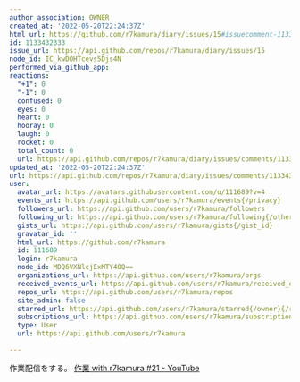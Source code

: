 ```yaml
---
author_association: OWNER
created_at: '2022-05-20T22:24:37Z'
html_url: https://github.com/r7kamura/diary/issues/15#issuecomment-1133432333
id: 1133432333
issue_url: https://api.github.com/repos/r7kamura/diary/issues/15
node_id: IC_kwDOHTcevs5Djs4N
performed_via_github_app: 
reactions:
  "+1": 0
  "-1": 0
  confused: 0
  eyes: 0
  heart: 0
  hooray: 0
  laugh: 0
  rocket: 0
  total_count: 0
  url: https://api.github.com/repos/r7kamura/diary/issues/comments/1133432333/reactions
updated_at: '2022-05-20T22:24:37Z'
url: https://api.github.com/repos/r7kamura/diary/issues/comments/1133432333
user:
  avatar_url: https://avatars.githubusercontent.com/u/111689?v=4
  events_url: https://api.github.com/users/r7kamura/events{/privacy}
  followers_url: https://api.github.com/users/r7kamura/followers
  following_url: https://api.github.com/users/r7kamura/following{/other_user}
  gists_url: https://api.github.com/users/r7kamura/gists{/gist_id}
  gravatar_id: ''
  html_url: https://github.com/r7kamura
  id: 111689
  login: r7kamura
  node_id: MDQ6VXNlcjExMTY4OQ==
  organizations_url: https://api.github.com/users/r7kamura/orgs
  received_events_url: https://api.github.com/users/r7kamura/received_events
  repos_url: https://api.github.com/users/r7kamura/repos
  site_admin: false
  starred_url: https://api.github.com/users/r7kamura/starred{/owner}{/repo}
  subscriptions_url: https://api.github.com/users/r7kamura/subscriptions
  type: User
  url: https://api.github.com/users/r7kamura

---
```

作業配信をする。
[作業 with r7kamura #21 - YouTube](https://www.youtube.com/watch?v=_dUaejy3P7Y&ab_channel=r7kamura)